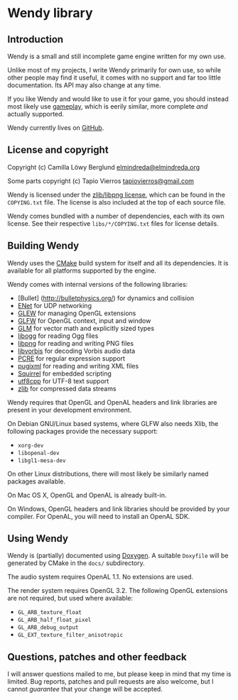 Wendy library
=============

Introduction
------------

Wendy is a small and still incomplete game engine written for my own use.

Unlike most of my projects, I write Wendy primarily for own use, so while other
people may find it useful, it comes with no support and far too little
documentation.  Its API may also change at any time.

If you like Wendy and would like to use it for your game, you should instead
most likely use [gameplay](http://www.gameplay3d.org/), which is eerily similar,
more complete _and_ actually supported.

Wendy currently lives on [GitHub](https://github.com/elmindreda/Wendy).


License and copyright
---------------------

Copyright (c) Camilla Löwy Berglund <elmindreda@elmindreda.org>

Some parts copyright (c) Tapio Vierros <tapiovierros@gmail.com>

Wendy is licensed under the
[zlib/libpng license](http://opensource.org/licenses/Zlib), which can be found
in the `COPYING.txt` file.  The license is also included at the top of each
source file.

Wendy comes bundled with a number of dependencies, each with its own license.
See their respective `libs/*/COPYING.txt` files for license details.


Building Wendy
--------------

Wendy uses the [CMake](http://www.cmake.org/) build system for itself and all
its dependencies.  It is available for all platforms supported by the engine.

Wendy comes with internal versions of the following libraries:

*   [Bullet] (http://bulletphysics.org/) for dynamics and collision
*   [ENet](http://enet.bespin.org/) for UDP networking
*   [GLEW](http://glew.sourceforge.net/) for managing OpenGL extensions
*   [GLFW](http://www.glfw.org/) for OpenGL context, input and window
*   [GLM](http://glm.g-truc.net/) for vector math and explicitly sized types
*   [libogg](http://www.xiph.org/ogg/) for reading Ogg files
*   [libpng](http://www.libpng.org/) for reading and writing PNG files
*   [libvorbis](http://xiph.org/vorbis/) for decoding Vorbis audio data
*   [PCRE](http://www.pcre.org/) for regular expression support
*   [pugixml](http://pugixml.org/) for reading and writing XML files
*   [Squirrel](http://squirrel-lang.org/) for embedded scripting
*   [utf8cpp](http://utfcpp.sourceforge.net/) for UTF-8 text support
*   [zlib](http://zlib.net/) for compressed data streams

Wendy requires that OpenGL and OpenAL headers and link libraries are present in
your development environment.

On Debian GNU/Linux based systems, where GLFW also needs Xlib, the following
packages provide the necessary support:

*   `xorg-dev`
*   `libopenal-dev`
*   `libgl1-mesa-dev`

On other Linux distributions, there will most likely be similarly named packages
available.

On Mac OS X, OpenGL and OpenAL is already built-in.

On Windows, OpenGL headers and link libraries should be provided by your
compiler.  For OpenAL, you will need to install an OpenAL SDK.


Using Wendy
-----------

Wendy is (partially) documented using [Doxygen](http://www.doxygen.org/).
A suitable `Doxyfile` will be generated by CMake in the `docs/` subdirectory.

The audio system requires OpenAL 1.1.  No extensions are used.

The render system requires OpenGL 3.2.  The following OpenGL extensions are not
required, but used where available:

*   `GL_ARB_texture_float`
*   `GL_ARB_half_float_pixel`
*   `GL_ARB_debug_output`
*   `GL_EXT_texture_filter_anisotropic`


Questions, patches and other feedback
-------------------------------------

I will answer questions mailed to me, but please keep in mind that my time is
limited.  Bug reports, patches and pull requests are also welcome, but I cannot
_guarantee_ that your change will be accepted.

